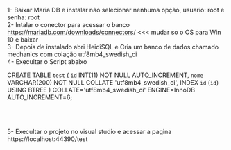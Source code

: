 1- Baixar Maria DB e instalar não selecionar nenhuma opção,  usuario: root e senha: root </br>
2- Intalar o conector para acessar o banco https://mariadb.com/downloads/connectors/  <<< mudar so o OS para Win 10 e baixar</br>
3- Depois de instalado abri HeidiSQL e Cria um banco de dados chamado mechanics com colação utf8mb4_swedish_ci </br>
4- Execultar o Script abaixo </br>

CREATE TABLE `test` (
	`id` INT(11) NOT NULL AUTO_INCREMENT,
	`nome` VARCHAR(200) NOT NULL COLLATE 'utf8mb4_swedish_ci',
	INDEX `id` (`id`) USING BTREE
)
COLLATE='utf8mb4_swedish_ci'
ENGINE=InnoDB
AUTO_INCREMENT=6;

 </br>
  </br>

5- Execultar o projeto no visual studio e acessar a pagina https://localhost:44390/test </br>
